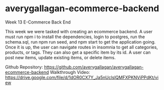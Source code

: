 # averygallagan-ecommerce-backend
Week 13 E-Commerce Back End

This week we were tasked with creating an ecommerce backend. A user must run npm i to install the dependencies, login to postgres, run the schema.sql, run npm run seed, and npm start to get the application going. Once it is up, the user can navigate routes in insomnia to get all categories, products, or tags. They can also get a specific item by its id. A user can post new items, update existing items, or delete items. 

Github Repository: https://github.com/averygallagan/averygallagan-ecommerce-backend
Walkthrough Video: https://drive.google.com/file/d/1dOR0CX7Y_Ja5nUclslQMFXPKNViPPdKt/view